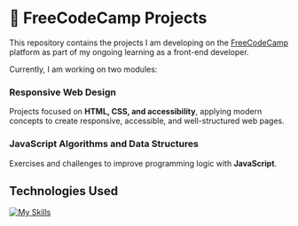 # 🌟 FreeCodeCamp Projects

This repository contains the projects I am developing on the [FreeCodeCamp](https://www.freecodecamp.org/) platform as part of my ongoing learning as a front-end developer.

Currently, I am working on two modules:

### Responsive Web Design  
Projects focused on **HTML, CSS, and accessibility**, applying modern concepts to create responsive, accessible, and well-structured web pages.  

### JavaScript Algorithms and Data Structures  
Exercises and challenges to improve programming logic with **JavaScript**.  

## Technologies Used  
[![My Skills](https://skillicons.dev/icons?i=js,html,css)](https://skillicons.dev)

